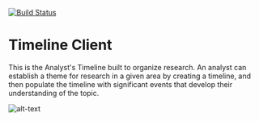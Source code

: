 [![Build Status](
https://travis-ci.org/Cameron-Grams/third_timeline_client.svg?branch=master)](https://travis-ci.org/Cameron-Grams/third_timeline_client)



# Timeline Client

This is the Analyst's Timeline built to organize research. An analyst can establish a theme for research in a given area by creating a timeline, and then populate the timeline with significant events that develop their understanding of the topic.  

![alt-text][screenshot]

[screenshot]: https://s3.us-east-2.amazonaws.com/cameronprofilephotos/analystTimeline2.png "Screen shot of Analyst's Timeline" 

